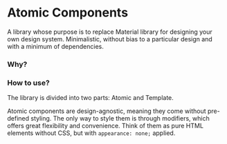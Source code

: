 # Atomic Components

A library whose purpose is to replace Material library for designing your own design system. Minimalistic, without bias to a particular design and with a minimum of dependencies.

### Why?

### How to use?

The library is divided into two parts: Atomic and Template. 

Atomic components are design-agnostic, meaning they come without pre-defined styling. The only way to style them is through modifiers, which offers great flexibility and convenience. Think of them as pure HTML elements without CSS, but with `appearance: none;` applied.